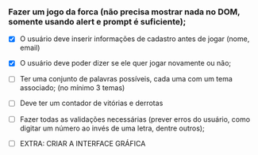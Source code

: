 ### Fazer um jogo da forca (não precisa mostrar nada no DOM, somente usando alert e prompt é suficiente);

- [X] O usuário deve inserir informações de cadastro antes de jogar (nome, email)
- [X] O usuário deve poder dizer se ele quer jogar novamente ou não;
- [ ] Ter uma conjunto de palavras possíveis, cada uma com um tema associado; (no mínimo 3 temas)
- [ ] Deve ter um contador de vitórias e derrotas
- [ ] Fazer todas as validações necessárias (prever erros do usuário, como digitar um número ao invés de uma letra, dentre outros);

- [ ] EXTRA: CRIAR A INTERFACE GRÁFICA
